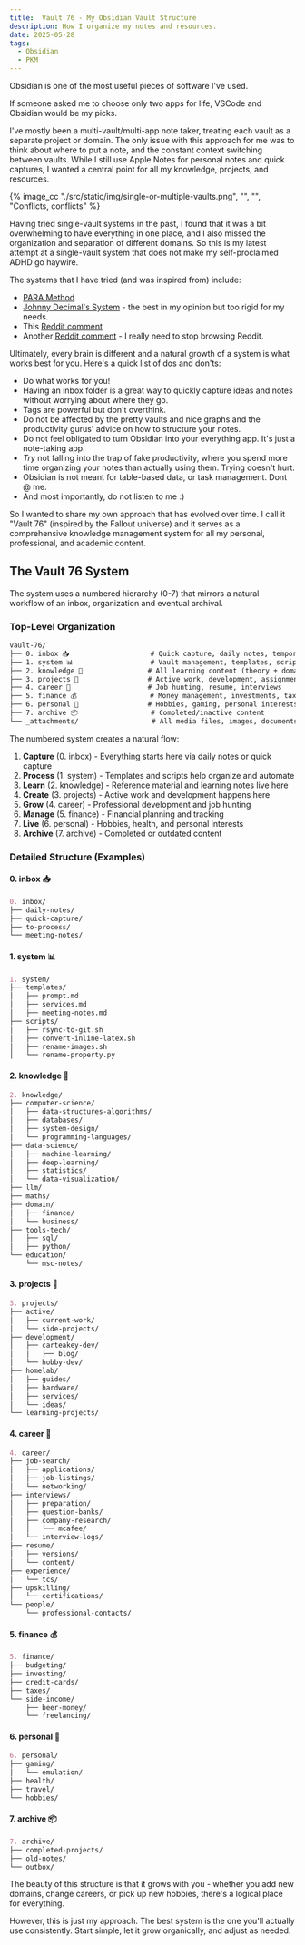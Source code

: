 ```yaml
---
title:  Vault 76 - My Obsidian Vault Structure
description: How I organize my notes and resources.
date: 2025-05-28
tags:
  - Obsidian
  - PKM
---
```


Obsidian is one of the most useful pieces of software I've used.

If someone asked me to choose only two apps for life, VSCode and Obsidian would be my picks.

I've mostly been a multi-vault/multi-app note taker, treating each vault as a separate project or domain. The only issue with this approach for me was to think about where to put a note, and the constant context switching between vaults. While I still use Apple Notes for personal notes and quick captures, I wanted a central point for all my knowledge, projects, and resources.

{% image_cc "./src/static/img/single-or-multiple-vaults.png", "", "", "Conflicts, conflicts" %}

Having tried single-vault systems in the past, I found that it was a bit overwhelming to have everything in one place, and I also missed the organization and separation of different domains. So this is my latest attempt at a single-vault system that does not make my self-proclaimed ADHD go haywire. 

The systems that I have tried (and was inspired from) include:
- [PARA Method](https://fortelabs.co/blog/para/)
- [Johnny Decimal's System](https://johnnydecimal.com/) - the best in my opinion but too rigid for my needs.
- This [Reddit comment](https://www.reddit.com/r/ObsidianMD/comments/1ei8riu/comment/lg57pki/?utm_source=share&utm_medium=web3x&utm_name=web3xcss&utm_term=1&utm_content=share_button)
- Another [Reddit comment](https://www.reddit.com/r/ObsidianMD/comments/18wmy8z/comment/kfyvid1/?utm_source=share&utm_medium=web3x&utm_name=web3xcss&utm_term=1&utm_content=share_button) - I really need to stop browsing Reddit.


Ultimately, every brain is different and a natural growth of a system is what works best for you. Here's a quick list of dos and don'ts:

- Do what works for you! 
- Having an inbox folder is a great way to quickly capture ideas and notes without worrying about where they go.
- Tags are powerful but don't overthink.
- Do not be affected by the pretty vaults and nice graphs and the productivity gurus' advice on how to structure your notes.
- Do not feel obligated to turn Obsidian into your everything app. It's just a note-taking app.
- *Try* not falling into the trap of fake productivity, where you spend more time organizing your notes than actually using them. Trying doesn't hurt.
- Obsidian is not meant for table-based data, or task management. Dont @ me.
- And most importantly, do not listen to me :) 

So I wanted to share my own approach that has evolved over time. I call it "Vault 76" (inspired by the Fallout universe) and it serves as a comprehensive knowledge management system for all my personal, professional, and academic content.

## The Vault 76 System

The system uses a numbered hierarchy (0-7) that mirrors a natural workflow of an inbox, organization and eventual archival.

### Top-Level Organization

```md
vault-76/
├── 0. inbox 📥                    # Quick capture, daily notes, temporary items
├── 1. system 📊                   # Vault management, templates, scripts
├── 2. knowledge 🧠                # All learning content (theory + domain)
├── 3. projects 🚀                 # Active work, development, assignments
├── 4. career 💼                   # Job hunting, resume, interviews
├── 5. finance 💰                  # Money management, investments, taxes
├── 6. personal 👤                 # Hobbies, gaming, personal interests
├── 7. archive 📦                  # Completed/inactive content
└── _attachments/                  # All media files, images, documents
```

The numbered system creates a natural flow:

1. **Capture** (0. inbox) - Everything starts here via daily notes or quick capture
2. **Process** (1. system) - Templates and scripts help organize and automate
3. **Learn** (2. knowledge) - Reference material and learning notes live here
4. **Create** (3. projects) - Active work and development happens here
5. **Grow** (4. career) - Professional development and job hunting
6. **Manage** (5. finance) - Financial planning and tracking
7. **Live** (6. personal) - Hobbies, health, and personal interests
8. **Archive** (7. archive) - Completed or outdated content

### Detailed Structure (Examples)

#### 0. inbox 📥
```md
0. inbox/
├── daily-notes/
├── quick-capture/
├── to-process/
└── meeting-notes/
```

#### 1. system 📊
```md
1. system/
├── templates/
│   ├── prompt.md
│   ├── services.md
│   ├── meeting-notes.md
├── scripts/
│   ├── rsync-to-git.sh
│   ├── convert-inline-latex.sh 
│   ├── rename-images.sh 
│   └── rename-property.py
```

#### 2. knowledge 🧠
```md
2. knowledge/
├── computer-science/
│   ├── data-structures-algorithms/
│   ├── databases/
│   ├── system-design/
│   └── programming-languages/
├── data-science/
│   ├── machine-learning/
│   ├── deep-learning/
│   ├── statistics/
│   └── data-visualization/
├── llm/
├── maths/
├── domain/
│   ├── finance/
│   └── business/
├── tools-tech/
│   ├── sql/
│   ├── python/
└── education/
    └── msc-notes/
```

#### 3. projects 🚀
```md
3. projects/
├── active/
│   ├── current-work/
│   └── side-projects/
├── development/
│   ├── carteakey-dev/
│   │   ├── blog/
│   └── hobby-dev/
├── homelab/
│   ├── guides/
│   ├── hardware/
│   ├── services/
│   └── ideas/
└── learning-projects/
```

#### 4. career 💼
```md
4. career/
├── job-search/
│   ├── applications/
│   ├── job-listings/
│   └── networking/
├── interviews/
│   ├── preparation/
│   ├── question-banks/
│   ├── company-research/
│   │   └── mcafee/
│   └── interview-logs/
├── resume/
│   ├── versions/
│   └── content/
├── experience/
│   └── tcs/
├── upskilling/
│   └── certifications/
└── people/
    └── professional-contacts/
```

#### 5. finance 💰
```md
5. finance/
├── budgeting/
├── investing/
├── credit-cards/
├── taxes/
└── side-income/
    ├── beer-money/
    └── freelancing/
```

#### 6. personal 👤
```md
6. personal/
├── gaming/
│   └── emulation/
├── health/
├── travel/
└── hobbies/
```

#### 7. archive 📦
```md
7. archive/
├── completed-projects/
├── old-notes/
└── outbox/
```

The beauty of this structure is that it grows with you - whether you add new domains, change careers, or pick up new hobbies, there's a logical place for everything. 

However, this is just my approach. The best system is the one you'll actually use consistently. Start simple, let it grow organically, and adjust as needed.
